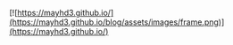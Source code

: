 [![https://mayhd3.github.io/](https://mayhd3.github.io/blog/assets/images/frame.png)](https://mayhd3.github.io/)
